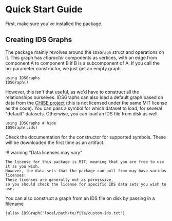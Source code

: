 # Quick Start Guide

First, make sure you've installed the package.


## Creating IDS Graphs

The package mainly revolves around the `IDSGraph` struct and operations on it. This graph has *character* components as vertices, with an edge from component A to component B if B is a subcomponent of A. If you call the no-parameter constructor, we just get an empty graph

```@example
using IDSGraphs
IDSGraph()
```

However, this isn't that useful, as we'd have to construct all the relationships ourselves. IDSGraphs can also load a default graph based on data from the [CHISE project](http://www.chise.org/) (this is not licensed under the same MIT license as the code). You can pass a symbol for which dataset to load, for several "default" datasets. Otherwise, you can load an IDS file from disk as well.

```@example
using IDSGraphs # hide
IDSGraph(:ids)
```

Check the documentation for the constructor for supported symbols. These will be downloaded the first time as an artifact.

!!! warning "Data licenses may vary"

    The license for this package is MIT, meaning that you are free to use it as you wish.
    However, the data sets that the package can pull from may have various licenses!
    These licenses are generally not as permissive, 
    so you should check the license for specific IDS data sets you wish to use.

You can also construct a graph from an IDS file on disk by passing in a filename

```julia-repl
julia> IDSGraph("local/path/to/file/custom-ids.txt")
```

